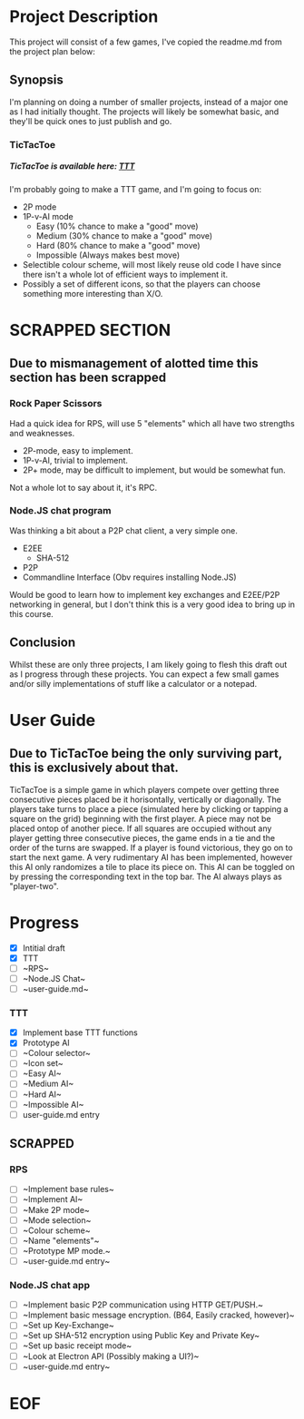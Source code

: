 # Project Description
This project will consist of a few games, I've copied the readme.md from the project plan below:

## Synopsis
I'm planning on doing a number of smaller projects, instead of a major one as I had initially thought.
The projects will likely be somewhat basic, and they'll be quick ones to just publish and go.

### TicTacToe
##### TicTacToe is available here: [TTT](https://vuxcode.github.io/pr1-project-ZiotecH/ttt.html)
I'm probably going to make a TTT game, and I'm going to focus on:
* 2P mode
* 1P-v-AI mode
  * Easy        (10% chance to make a "good" move)
  * Medium      (30% chance to make a "good" move)
  * Hard        (80% chance to make a "good" move)
  * Impossible  (Always makes best move)
* Selectible colour scheme, will most likely reuse old code I have since there isn't a whole lot of efficient ways to implement it.
* Possibly a set of different icons, so that the players can choose something more interesting than X/O.

# SCRAPPED SECTION
## Due to mismanagement of alotted time this section has been scrapped

### Rock Paper Scissors
Had a quick idea for RPS, will use 5 "elements" which all have two strengths and weaknesses.

* 2P-mode, easy to implement.
* 1P-v-AI, trivial to implement.
* 2P+ mode, may be difficult to implement, but would be somewhat fun.

Not a whole lot to say about it, it's RPC.

### Node.JS chat program
Was thinking a bit about a P2P chat client, a very simple one.

* E2EE
  * SHA-512
* P2P
* Commandline Interface (Obv requires installing Node.JS)

Would be good to learn how to implement key exchanges and E2EE/P2P networking in general, but I don't think this is a very good idea to bring up in this course.

## Conclusion
Whilst these are only three projects, I am likely going to flesh this draft out as I progress through these projects.
You can expect a few small games and/or silly implementations of stuff like a calculator or a notepad.

# User Guide

## Due to TicTacToe being the only surviving part, this is exclusively about that.

TicTacToe is a simple game in which players compete over getting three consecutive pieces placed be it horisontally, vertically or diagonally.
The players take turns to place a piece (simulated here by clicking or tapping a square on the grid) beginning with the first player.
A piece may not be placed ontop of another piece.
If all squares are occupied without any player getting three consecutive pieces, the game ends in a tie and the order of the turns are swapped.
If a player is found victorious, they go on to start the next game.
A very rudimentary AI has been implemented, however this AI only randomizes a tile to place its piece on.
This AI can be toggled on by pressing the corresponding text in the top bar.
The AI always plays as "player-two".

# Progress
- [x] Intitial draft
- [x] TTT
- [ ] ~RPS~
- [ ] ~Node.JS Chat~
- [ ] ~user-guide.md~

### TTT
- [x] Implement base TTT functions
- [x] Prototype AI
- [ ] ~Colour selector~
- [ ] ~Icon set~
- [ ] ~Easy AI~
- [ ] ~Medium AI~
- [ ] ~Hard AI~
- [ ] ~Impossible AI~
- [ ] user-guide.md entry

## SCRAPPED

### RPS
- [ ] ~Implement base rules~
- [ ] ~Implement AI~
- [ ] ~Make 2P mode~
- [ ] ~Mode selection~
- [ ] ~Colour scheme~
- [ ] ~Name "elements"~
- [ ] ~Prototype MP mode.~
- [ ] ~user-guide.md entry~

### Node.JS chat app
- [ ] ~Implement basic P2P communication using HTTP GET/PUSH.~
- [ ] ~Implement basic message encryption. (B64, Easily cracked, however)~
- [ ] ~Set up Key-Exchange~
- [ ] ~Set up SHA-512 encryption using Public Key and Private Key~
- [ ] ~Set up basic receipt mode~
- [ ] ~Look at Electron API (Possibly making a UI?)~
- [ ] ~user-guide.md entry~

# EOF